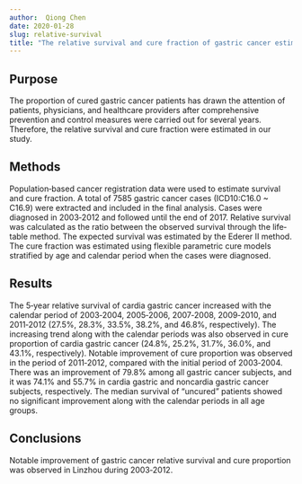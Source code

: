 ```yaml
---
author:  Qiong Chen
date: 2020-01-28
slug: relative-survival
title: "The relative survival and cure fraction of gastric cancer estimated through flexible parametric models using data from population‐based cancer registration during 2003‐2012 in Linzhou, China"
---
```


## Purpose
The proportion of cured gastric cancer patients has drawn the attention of patients, physicians, and healthcare providers 
after comprehensive prevention and control measures were 
carried out for several years. Therefore, the relative survival and cure fraction were estimated in our study.

## Methods
Population‐based cancer registration data were used to estimate survival and cure fraction. 
A total of 7585 gastric cancer cases (ICD10:C16.0 ~ C16.9) were extracted and included in the final analysis. 
Cases were diagnosed in 2003‐2012 and followed until the end of 2017. 
Relative survival was calculated as the ratio between the observed survival through the life‐table method. 
The expected survival was estimated by the Ederer II method. 
The cure fraction was estimated using flexible parametric cure models stratified by age and calendar period when the cases were diagnosed.

## Results
The 5‐year relative survival of cardia gastric cancer increased with the calendar period of 2003‐2004, 2005‐2006, 2007‐2008, 2009‐2010, and 2011‐2012 (27.5%, 28.3%, 33.5%, 38.2%, and 46.8%, respectively). 
The increasing trend along with the calendar periods was also observed in cure proportion of cardia gastric cancer (24.8%, 25.2%, 31.7%, 36.0%, and 43.1%, respectively). 
Notable improvement of cure proportion was observed in the period of 2011‐2012, compared with the initial period of 2003‐2004. 
There was an improvement of 79.8% among all gastric cancer subjects, and it was 74.1% and 55.7% in cardia gastric and noncardia gastric cancer subjects, respectively. 
The median survival of “uncured” patients showed no significant improvement along with the calendar periods in all age groups.

## Conclusions
Notable improvement of gastric cancer relative survival and cure proportion was observed in Linzhou during 2003‐2012.